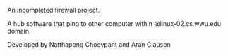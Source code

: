 An incompleted firewall project.

A hub software that ping to other computer within @linux-02.cs.wwu.edu domain.

Developed by Natthapong Choeypant and Aran Clauson

